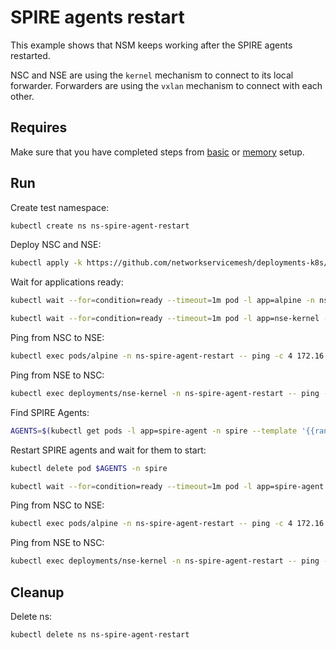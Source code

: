 # SPIRE agents restart

This example shows that NSM keeps working after the SPIRE agents restarted.

NSC and NSE are using the `kernel` mechanism to connect to its local forwarder.
Forwarders are using the `vxlan` mechanism to connect with each other.

## Requires

Make sure that you have completed steps from [basic](../../basic) or [memory](../../memory) setup.

## Run

Create test namespace:
```bash
kubectl create ns ns-spire-agent-restart
```

Deploy NSC and NSE:
```bash
kubectl apply -k https://github.com/networkservicemesh/deployments-k8s/examples/heal/spire-agent-restart?ref=c7516f9246e7192e90e79288f70ae0d2466e0d87
```

Wait for applications ready:
```bash
kubectl wait --for=condition=ready --timeout=1m pod -l app=alpine -n ns-spire-agent-restart
```
```bash
kubectl wait --for=condition=ready --timeout=1m pod -l app=nse-kernel -n ns-spire-agent-restart
```

Ping from NSC to NSE:
```bash
kubectl exec pods/alpine -n ns-spire-agent-restart -- ping -c 4 172.16.1.100
```

Ping from NSE to NSC:
```bash
kubectl exec deployments/nse-kernel -n ns-spire-agent-restart -- ping -c 4 172.16.1.101
```

Find SPIRE Agents:
```bash
AGENTS=$(kubectl get pods -l app=spire-agent -n spire --template '{{range .items}}{{.metadata.name}}{{" "}}{{end}}')
```

Restart SPIRE agents and wait for them to start:
```bash
kubectl delete pod $AGENTS -n spire
```

```bash
kubectl wait --for=condition=ready --timeout=1m pod -l app=spire-agent -n spire
```

Ping from NSC to NSE:
```bash
kubectl exec pods/alpine -n ns-spire-agent-restart -- ping -c 4 172.16.1.100
```

Ping from NSE to NSC:
```bash
kubectl exec deployments/nse-kernel -n ns-spire-agent-restart -- ping -c 4 172.16.1.101
```

## Cleanup

Delete ns:
```bash
kubectl delete ns ns-spire-agent-restart
```
